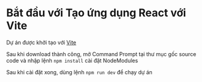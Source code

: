 <h1>Bắt đầu với Tạo ứng dụng React với Vite</h1>
<p>Dự án được khởi tạo với <a href="https://www.w3schools.com](https://vitejs.dev/guide/" target="_blank">Vite</a></p>
<p>Sau khi download thành công, mở Command Prompt tại thư mục gốc source code và nhập lệnh <code>npm install</code> cài đặt NodeModules </p>
<p>Sau khi cài đặt xong, dùng lệnh <code>npm run dev</code> để chạy dự án</p>

